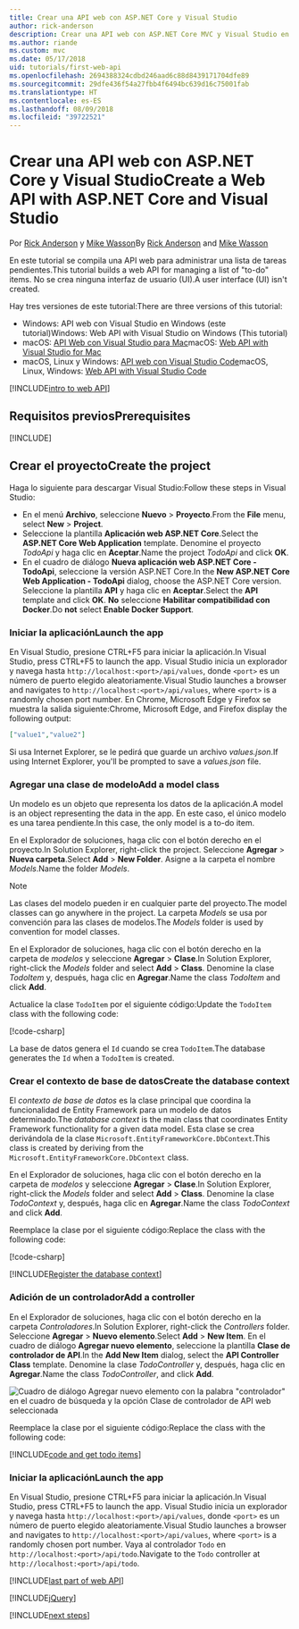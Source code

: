 ```yaml
---
title: Crear una API web con ASP.NET Core y Visual Studio
author: rick-anderson
description: Crear una API web con ASP.NET Core MVC y Visual Studio en Windows
ms.author: riande
ms.custom: mvc
ms.date: 05/17/2018
uid: tutorials/first-web-api
ms.openlocfilehash: 2694388324cdbd246aad6c88d8439171704dfe89
ms.sourcegitcommit: 29dfe436f54a27fbb4f6494bc639d16c75001fab
ms.translationtype: HT
ms.contentlocale: es-ES
ms.lasthandoff: 08/09/2018
ms.locfileid: "39722521"
---
```

# <a name="create-a-web-api-with-aspnet-core-and-visual-studio"></a><span data-ttu-id="962b3-103">Crear una API web con ASP.NET Core y Visual Studio</span><span class="sxs-lookup"><span data-stu-id="962b3-103">Create a Web API with ASP.NET Core and Visual Studio</span></span>

<span data-ttu-id="962b3-104">Por [Rick Anderson](https://twitter.com/RickAndMSFT) y [Mike Wasson](https://github.com/mikewasson)</span><span class="sxs-lookup"><span data-stu-id="962b3-104">By [Rick Anderson](https://twitter.com/RickAndMSFT) and [Mike Wasson](https://github.com/mikewasson)</span></span>

<span data-ttu-id="962b3-105">En este tutorial se compila una API web para administrar una lista de tareas pendientes.</span><span class="sxs-lookup"><span data-stu-id="962b3-105">This tutorial builds a web API for managing a list of "to-do" items.</span></span> <span data-ttu-id="962b3-106">No se crea ninguna interfaz de usuario (UI).</span><span class="sxs-lookup"><span data-stu-id="962b3-106">A user interface (UI) isn't created.</span></span>

<span data-ttu-id="962b3-107">Hay tres versiones de este tutorial:</span><span class="sxs-lookup"><span data-stu-id="962b3-107">There are three versions of this tutorial:</span></span>

* <span data-ttu-id="962b3-108">Windows: API web con Visual Studio en Windows (este tutorial)</span><span class="sxs-lookup"><span data-stu-id="962b3-108">Windows: Web API with Visual Studio on Windows (This tutorial)</span></span>
* <span data-ttu-id="962b3-109">macOS: [API Web con Visual Studio para Mac](xref:tutorials/first-web-api-mac)</span><span class="sxs-lookup"><span data-stu-id="962b3-109">macOS: [Web API with Visual Studio for Mac](xref:tutorials/first-web-api-mac)</span></span>
* <span data-ttu-id="962b3-110">macOS, Linux y Windows: [API web con Visual Studio Code](xref:tutorials/web-api-vsc)</span><span class="sxs-lookup"><span data-stu-id="962b3-110">macOS, Linux, Windows: [Web API with Visual Studio Code](xref:tutorials/web-api-vsc)</span></span>

<!-- WARNING: The code AND images in this doc are used by uid: tutorials/web-api-vsc, tutorials/first-web-api-mac and tutorials/first-web-api. If you change any code/images in this tutorial, update uid: tutorials/web-api-vsc -->

[!INCLUDE[intro to web API](../includes/webApi/intro.md)]

## <a name="prerequisites"></a><span data-ttu-id="962b3-111">Requisitos previos</span><span class="sxs-lookup"><span data-stu-id="962b3-111">Prerequisites</span></span>

[!INCLUDE[](~/includes/net-core-prereqs-windows.md)]

## <a name="create-the-project"></a><span data-ttu-id="962b3-112">Crear el proyecto</span><span class="sxs-lookup"><span data-stu-id="962b3-112">Create the project</span></span>

<span data-ttu-id="962b3-113">Haga lo siguiente para descargar Visual Studio:</span><span class="sxs-lookup"><span data-stu-id="962b3-113">Follow these steps in Visual Studio:</span></span>

* <span data-ttu-id="962b3-114">En el menú **Archivo**, seleccione **Nuevo** > **Proyecto**.</span><span class="sxs-lookup"><span data-stu-id="962b3-114">From the **File** menu, select **New** > **Project**.</span></span>
* <span data-ttu-id="962b3-115">Seleccione la plantilla **Aplicación web ASP.NET Core**.</span><span class="sxs-lookup"><span data-stu-id="962b3-115">Select the **ASP.NET Core Web Application** template.</span></span> <span data-ttu-id="962b3-116">Denomine el proyecto *TodoApi* y haga clic en **Aceptar**.</span><span class="sxs-lookup"><span data-stu-id="962b3-116">Name the project *TodoApi* and click **OK**.</span></span>
* <span data-ttu-id="962b3-117">En el cuadro de diálogo **Nueva aplicación web ASP.NET Core - TodoApi**, seleccione la versión ASP.NET Core.</span><span class="sxs-lookup"><span data-stu-id="962b3-117">In the **New ASP.NET Core Web Application - TodoApi** dialog, choose the ASP.NET Core version.</span></span> <span data-ttu-id="962b3-118">Seleccione la plantilla **API** y haga clic en **Aceptar**.</span><span class="sxs-lookup"><span data-stu-id="962b3-118">Select the **API** template and click **OK**.</span></span> <span data-ttu-id="962b3-119">**No** seleccione **Habilitar compatibilidad con Docker**.</span><span class="sxs-lookup"><span data-stu-id="962b3-119">Do **not** select **Enable Docker Support**.</span></span>

### <a name="launch-the-app"></a><span data-ttu-id="962b3-120">Iniciar la aplicación</span><span class="sxs-lookup"><span data-stu-id="962b3-120">Launch the app</span></span>

<span data-ttu-id="962b3-121">En Visual Studio, presione CTRL+F5 para iniciar la aplicación.</span><span class="sxs-lookup"><span data-stu-id="962b3-121">In Visual Studio, press CTRL+F5 to launch the app.</span></span> <span data-ttu-id="962b3-122">Visual Studio inicia un explorador y navega hasta `http://localhost:<port>/api/values`, donde `<port>` es un número de puerto elegido aleatoriamente.</span><span class="sxs-lookup"><span data-stu-id="962b3-122">Visual Studio launches a browser and navigates to `http://localhost:<port>/api/values`, where `<port>` is a randomly chosen port number.</span></span> <span data-ttu-id="962b3-123">En Chrome, Microsoft Edge y Firefox se muestra la salida siguiente:</span><span class="sxs-lookup"><span data-stu-id="962b3-123">Chrome, Microsoft Edge, and Firefox display the following output:</span></span>

```json
["value1","value2"]
```

<span data-ttu-id="962b3-124">Si usa Internet Explorer, se le pedirá que guarde un archivo *values.json*.</span><span class="sxs-lookup"><span data-stu-id="962b3-124">If using Internet Explorer, you'll be prompted to save a *values.json* file.</span></span>

### <a name="add-a-model-class"></a><span data-ttu-id="962b3-125">Agregar una clase de modelo</span><span class="sxs-lookup"><span data-stu-id="962b3-125">Add a model class</span></span>

<span data-ttu-id="962b3-126">Un modelo es un objeto que representa los datos de la aplicación.</span><span class="sxs-lookup"><span data-stu-id="962b3-126">A model is an object representing the data in the app.</span></span> <span data-ttu-id="962b3-127">En este caso, el único modelo es una tarea pendiente.</span><span class="sxs-lookup"><span data-stu-id="962b3-127">In this case, the only model is a to-do item.</span></span>

<span data-ttu-id="962b3-128">En el Explorador de soluciones, haga clic con el botón derecho en el proyecto.</span><span class="sxs-lookup"><span data-stu-id="962b3-128">In Solution Explorer, right-click the project.</span></span> <span data-ttu-id="962b3-129">Seleccione **Agregar** > **Nueva carpeta**.</span><span class="sxs-lookup"><span data-stu-id="962b3-129">Select **Add** > **New Folder**.</span></span> <span data-ttu-id="962b3-130">Asigne a la carpeta el nombre *Models*.</span><span class="sxs-lookup"><span data-stu-id="962b3-130">Name the folder *Models*.</span></span>

> [!NOTE]
> <span data-ttu-id="962b3-131">Las clases del modelo pueden ir en cualquier parte del proyecto.</span><span class="sxs-lookup"><span data-stu-id="962b3-131">The model classes can go anywhere in the project.</span></span> <span data-ttu-id="962b3-132">La carpeta *Models* se usa por convención para las clases de modelos.</span><span class="sxs-lookup"><span data-stu-id="962b3-132">The *Models* folder is used by convention for model classes.</span></span>

<span data-ttu-id="962b3-133">En el Explorador de soluciones, haga clic con el botón derecho en la carpeta de *modelos* y seleccione **Agregar** > **Clase**.</span><span class="sxs-lookup"><span data-stu-id="962b3-133">In Solution Explorer, right-click the *Models* folder and select **Add** > **Class**.</span></span> <span data-ttu-id="962b3-134">Denomine la clase *TodoItem* y, después, haga clic en **Agregar**.</span><span class="sxs-lookup"><span data-stu-id="962b3-134">Name the class *TodoItem* and click **Add**.</span></span>

<span data-ttu-id="962b3-135">Actualice la clase `TodoItem` por el siguiente código:</span><span class="sxs-lookup"><span data-stu-id="962b3-135">Update the `TodoItem` class with the following code:</span></span>

[!code-csharp[](first-web-api/samples/2.0/TodoApi/Models/TodoItem.cs)]

<span data-ttu-id="962b3-136">La base de datos genera el `Id` cuando se crea `TodoItem`.</span><span class="sxs-lookup"><span data-stu-id="962b3-136">The database generates the `Id` when a `TodoItem` is created.</span></span>

### <a name="create-the-database-context"></a><span data-ttu-id="962b3-137">Crear el contexto de base de datos</span><span class="sxs-lookup"><span data-stu-id="962b3-137">Create the database context</span></span>

<span data-ttu-id="962b3-138">El *contexto de base de datos* es la clase principal que coordina la funcionalidad de Entity Framework para un modelo de datos determinado.</span><span class="sxs-lookup"><span data-stu-id="962b3-138">The *database context* is the main class that coordinates Entity Framework functionality for a given data model.</span></span> <span data-ttu-id="962b3-139">Esta clase se crea derivándola de la clase `Microsoft.EntityFrameworkCore.DbContext`.</span><span class="sxs-lookup"><span data-stu-id="962b3-139">This class is created by deriving from the `Microsoft.EntityFrameworkCore.DbContext` class.</span></span>

<span data-ttu-id="962b3-140">En el Explorador de soluciones, haga clic con el botón derecho en la carpeta de *modelos* y seleccione **Agregar** > **Clase**.</span><span class="sxs-lookup"><span data-stu-id="962b3-140">In Solution Explorer, right-click the *Models* folder and select **Add** > **Class**.</span></span> <span data-ttu-id="962b3-141">Denomine la clase *TodoContext* y, después, haga clic en **Agregar**.</span><span class="sxs-lookup"><span data-stu-id="962b3-141">Name the class *TodoContext* and click **Add**.</span></span>

<span data-ttu-id="962b3-142">Reemplace la clase por el siguiente código:</span><span class="sxs-lookup"><span data-stu-id="962b3-142">Replace the class with the following code:</span></span>

[!code-csharp[](first-web-api/samples/2.0/TodoApi/Models/TodoContext.cs)]

[!INCLUDE[Register the database context](../includes/webApi/register_dbContext.md)]

### <a name="add-a-controller"></a><span data-ttu-id="962b3-143">Adición de un controlador</span><span class="sxs-lookup"><span data-stu-id="962b3-143">Add a controller</span></span>

<span data-ttu-id="962b3-144">En el Explorador de soluciones, haga clic con el botón derecho en la carpeta *Controladores*.</span><span class="sxs-lookup"><span data-stu-id="962b3-144">In Solution Explorer, right-click the *Controllers* folder.</span></span> <span data-ttu-id="962b3-145">Seleccione **Agregar** > **Nuevo elemento**.</span><span class="sxs-lookup"><span data-stu-id="962b3-145">Select **Add** > **New Item**.</span></span> <span data-ttu-id="962b3-146">En el cuadro de diálogo **Agregar nuevo elemento**, seleccione la plantilla **Clase de controlador de API**.</span><span class="sxs-lookup"><span data-stu-id="962b3-146">In the **Add New Item** dialog, select the **API Controller Class** template.</span></span> <span data-ttu-id="962b3-147">Denomine la clase *TodoController* y, después, haga clic en **Agregar**.</span><span class="sxs-lookup"><span data-stu-id="962b3-147">Name the class *TodoController*, and click **Add**.</span></span>

![Cuadro de diálogo Agregar nuevo elemento con la palabra "controlador" en el cuadro de búsqueda y la opción Clase de controlador de API web seleccionada](first-web-api/_static/new_controller.png)

<span data-ttu-id="962b3-149">Reemplace la clase por el siguiente código:</span><span class="sxs-lookup"><span data-stu-id="962b3-149">Replace the class with the following code:</span></span>

[!INCLUDE[code and get todo items](../includes/webApi/getTodoItems.md)]

### <a name="launch-the-app"></a><span data-ttu-id="962b3-150">Iniciar la aplicación</span><span class="sxs-lookup"><span data-stu-id="962b3-150">Launch the app</span></span>

<span data-ttu-id="962b3-151">En Visual Studio, presione CTRL+F5 para iniciar la aplicación.</span><span class="sxs-lookup"><span data-stu-id="962b3-151">In Visual Studio, press CTRL+F5 to launch the app.</span></span> <span data-ttu-id="962b3-152">Visual Studio inicia un explorador y navega hasta `http://localhost:<port>/api/values`, donde `<port>` es un número de puerto elegido aleatoriamente.</span><span class="sxs-lookup"><span data-stu-id="962b3-152">Visual Studio launches a browser and navigates to `http://localhost:<port>/api/values`, where `<port>` is a randomly chosen port number.</span></span> <span data-ttu-id="962b3-153">Vaya al controlador `Todo` en `http://localhost:<port>/api/todo`.</span><span class="sxs-lookup"><span data-stu-id="962b3-153">Navigate to the `Todo` controller at `http://localhost:<port>/api/todo`.</span></span>

[!INCLUDE[last part of web API](../includes/webApi/end.md)]

[!INCLUDE[jQuery](../includes/webApi/add-jquery.md)]

[!INCLUDE[next steps](../includes/webApi/next.md)]
